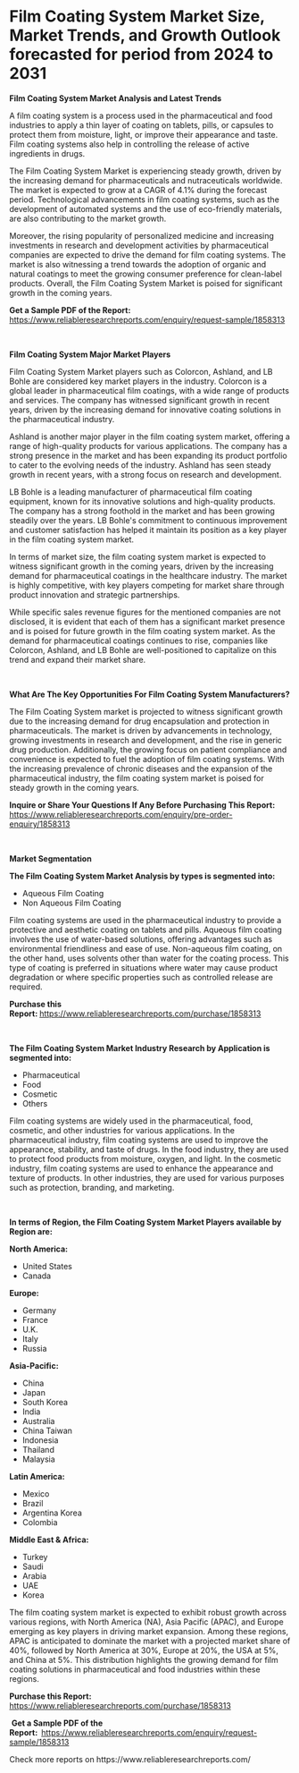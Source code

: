 <p><h1>Film Coating System Market Size, Market Trends, and Growth Outlook forecasted for period from 2024 to 2031</h1></p><p><strong>Film Coating System Market Analysis and Latest Trends</strong></p>
<p><p>A film coating system is a process used in the pharmaceutical and food industries to apply a thin layer of coating on tablets, pills, or capsules to protect them from moisture, light, or improve their appearance and taste. Film coating systems also help in controlling the release of active ingredients in drugs.</p><p>The Film Coating System Market is experiencing steady growth, driven by the increasing demand for pharmaceuticals and nutraceuticals worldwide. The market is expected to grow at a CAGR of 4.1% during the forecast period. Technological advancements in film coating systems, such as the development of automated systems and the use of eco-friendly materials, are also contributing to the market growth.</p><p>Moreover, the rising popularity of personalized medicine and increasing investments in research and development activities by pharmaceutical companies are expected to drive the demand for film coating systems. The market is also witnessing a trend towards the adoption of organic and natural coatings to meet the growing consumer preference for clean-label products. Overall, the Film Coating System Market is poised for significant growth in the coming years.</p></p>
<p><strong>Get a Sample PDF of the Report:&nbsp;</strong> <a href="https://www.reliableresearchreports.com/enquiry/request-sample/1858313">https://www.reliableresearchreports.com/enquiry/request-sample/1858313</a></p>
<p>&nbsp;</p>
<p><strong>Film Coating System Major Market Players</strong></p>
<p><p>Film Coating System Market players such as Colorcon, Ashland, and LB Bohle are considered key market players in the industry. Colorcon is a global leader in pharmaceutical film coatings, with a wide range of products and services. The company has witnessed significant growth in recent years, driven by the increasing demand for innovative coating solutions in the pharmaceutical industry.</p><p>Ashland is another major player in the film coating system market, offering a range of high-quality products for various applications. The company has a strong presence in the market and has been expanding its product portfolio to cater to the evolving needs of the industry. Ashland has seen steady growth in recent years, with a strong focus on research and development.</p><p>LB Bohle is a leading manufacturer of pharmaceutical film coating equipment, known for its innovative solutions and high-quality products. The company has a strong foothold in the market and has been growing steadily over the years. LB Bohle's commitment to continuous improvement and customer satisfaction has helped it maintain its position as a key player in the film coating system market.</p><p>In terms of market size, the film coating system market is expected to witness significant growth in the coming years, driven by the increasing demand for pharmaceutical coatings in the healthcare industry. The market is highly competitive, with key players competing for market share through product innovation and strategic partnerships.</p><p>While specific sales revenue figures for the mentioned companies are not disclosed, it is evident that each of them has a significant market presence and is poised for future growth in the film coating system market. As the demand for pharmaceutical coatings continues to rise, companies like Colorcon, Ashland, and LB Bohle are well-positioned to capitalize on this trend and expand their market share.</p></p>
<p>&nbsp;</p>
<p><strong>What Are The Key Opportunities For Film Coating System Manufacturers?</strong></p>
<p><p>The Film Coating System market is projected to witness significant growth due to the increasing demand for drug encapsulation and protection in pharmaceuticals. The market is driven by advancements in technology, growing investments in research and development, and the rise in generic drug production. Additionally, the growing focus on patient compliance and convenience is expected to fuel the adoption of film coating systems. With the increasing prevalence of chronic diseases and the expansion of the pharmaceutical industry, the film coating system market is poised for steady growth in the coming years.</p></p>
<p><strong>Inquire or Share Your Questions If Any Before Purchasing This Report:</strong> <a href="https://www.reliableresearchreports.com/enquiry/pre-order-enquiry/1858313">https://www.reliableresearchreports.com/enquiry/pre-order-enquiry/1858313</a></p>
<p>&nbsp;</p>
<p><strong>Market Segmentation</strong></p>
<p><strong>The Film Coating System Market Analysis by types is segmented into:</strong></p>
<p><ul><li>Aqueous Film Coating</li><li>Non Aqueous Film Coating</li></ul></p>
<p><p>Film coating systems are used in the pharmaceutical industry to provide a protective and aesthetic coating on tablets and pills. Aqueous film coating involves the use of water-based solutions, offering advantages such as environmental friendliness and ease of use. Non-aqueous film coating, on the other hand, uses solvents other than water for the coating process. This type of coating is preferred in situations where water may cause product degradation or where specific properties such as controlled release are required.</p></p>
<p><strong>Purchase this Report:&nbsp;</strong><a href="https://www.reliableresearchreports.com/purchase/1858313">https://www.reliableresearchreports.com/purchase/1858313</a></p>
<p>&nbsp;</p>
<p><strong>The Film Coating System Market Industry Research by Application is segmented into:</strong></p>
<p><ul><li>Pharmaceutical</li><li>Food</li><li>Cosmetic</li><li>Others</li></ul></p>
<p><p>Film coating systems are widely used in the pharmaceutical, food, cosmetic, and other industries for various applications. In the pharmaceutical industry, film coating systems are used to improve the appearance, stability, and taste of drugs. In the food industry, they are used to protect food products from moisture, oxygen, and light. In the cosmetic industry, film coating systems are used to enhance the appearance and texture of products. In other industries, they are used for various purposes such as protection, branding, and marketing.</p></p>
<p>&nbsp;</p>
<p><strong>In terms of Region, the Film Coating System Market Players available by Region are:</strong></p>
<p>
    <p> <strong> North America: </strong>
        <ul>
            <li>United States</li>
            <li>Canada</li>
        </ul>
        </p> 
    <p> <strong> Europe: </strong>
        <ul>
            <li>Germany</li>
            <li>France</li>
            <li>U.K.</li>
            <li>Italy</li>
            <li>Russia</li>
        </ul>
        </p> 
    <p> <strong> Asia-Pacific: </strong>
        <ul>
            <li>China</li>
            <li>Japan</li>
            <li>South Korea</li>
            <li>India</li>
            <li>Australia</li>
            <li>China Taiwan</li>
            <li>Indonesia</li>
            <li>Thailand</li>
            <li>Malaysia</li>
        </ul>
        </p> 
    <p> <strong> Latin America: </strong>
        <ul>
            <li>Mexico</li>
            <li>Brazil</li>
            <li>Argentina Korea</li>
            <li>Colombia</li>
        </ul>
        </p> 
    <p> <strong> Middle East & Africa: </strong>
        <ul>
            <li>Turkey</li>
            <li>Saudi</li>
            <li>Arabia</li>
            <li>UAE</li>
            <li>Korea</li>
        </ul>
    </p>
    </p>
<p><p>The film coating system market is expected to exhibit robust growth across various regions, with North America (NA), Asia Pacific (APAC), and Europe emerging as key players in driving market expansion. Among these regions, APAC is anticipated to dominate the market with a projected market share of 40%, followed by North America at 30%, Europe at 20%, the USA at 5%, and China at 5%. This distribution highlights the growing demand for film coating solutions in pharmaceutical and food industries within these regions.</p></p>
<p><strong>Purchase this Report: </strong><a href="https://www.reliableresearchreports.com/purchase/1858313">https://www.reliableresearchreports.com/purchase/1858313</a></p>
<p>&nbsp;<strong>Get a Sample PDF of the Report:&nbsp;&nbsp;</strong><a href="https://www.reliableresearchreports.com/enquiry/request-sample/1858313">https://www.reliableresearchreports.com/enquiry/request-sample/1858313</a></p>
<p><strong></strong></p>
<p>Check more reports on https://www.reliableresearchreports.com/</p>